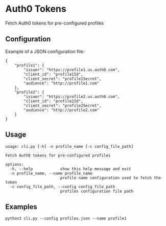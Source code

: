 # Auth0 Tokens

Fetch Auth0 tokens for pre-configured profiles

## Configuration

Example of a JSON configuration file:

```
{
    "profile1": {
        "issuer": "https://profile1.us.auth0.com",
        "client_id": "profile1Id",
        "client_secret": "profile1Secret",
        "audience": "http://profile1.com"
    },
    "profile2": {
        "issuer": "https://profile2.us.auth0.com",
        "client_id": "profile2Id",
        "client_secret": "profile2Secret",
        "audience": "http://profile2.com"
    }
}

```

## Usage

```
usage: cli.py [-h] -n profile_name [-c config_file_path]

Fetch Auth0 tokens for pre-configured profiles

options:
  -h, --help            show this help message and exit
  -n profile_name, --name profile_name
                        profile name configuration used to fetch the token
  -c config_file_path, --config config_file_path
                        profiles configuration file path
```

## Examples

```
python3 cli.py --config profiles.json --name profile1
```
